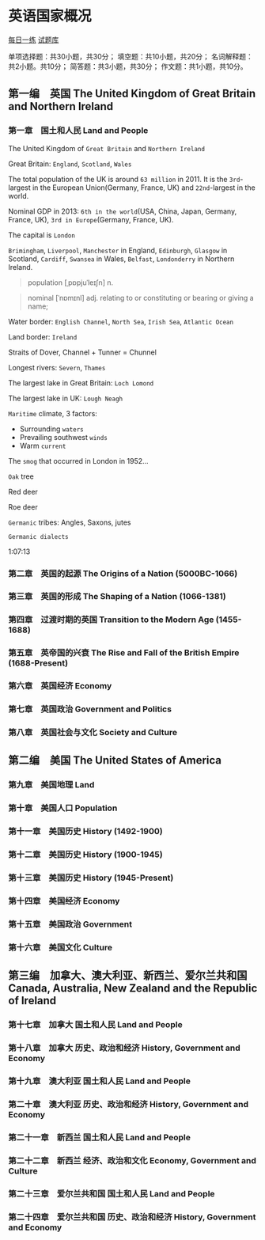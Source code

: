 # 英语国家概况

[每日一练](https://www.educity.cn/tiku/dp106110011434-1.html)
[试题库](https://www.educity.cn/tiku/stk106110011434-1.html)

单项选择题：共30小题，共30分；
填空题：共10小题，共20分；
名词解释题：共2小题。共10分；
简答题：共3小题，共30分；
作文题：共1小题，共10分。

## 第一编　英国 The United Kingdom of Great Britain and Northern Ireland
### 第一章　国土和人民 Land and People

The United Kingdom of `Great Britain` and `Northern Ireland`

Great Britain: `England`, `Scotland`, `Wales`

The total population of the UK is around `63 million` in 2011. It is the `3rd`-largest in the European Union(Germany, France, UK) and `22nd`-largest in the world.

Nominal GDP in 2013: `6th in the world`(USA, China, Japan, Germany, France, UK), `3rd in Europe`(Germany, France, UK).

The capital is `London`

`Brimingham`, `Liverpool`, `Manchester` in England, `Edinburgh`, `Glasgow` in Scotland, `Cardiff`, `Swansea` in Wales, `Belfast`, `Londonderry` in Northern Ireland.

> population [ˌpɒpjuˈleɪʃn] n.

> nominal [ˈnɒmɪnl] adj. relating to or constituting or bearing or giving a name;

Water border: `English Channel`, `North Sea`, `Irish Sea`, `Atlantic Ocean`

Land border: `Ireland`

Straits of Dover, Channel + Tunner = Chunnel

Longest rivers: `Severn`, `Thames`

The largest lake in Great Britain: `Loch Lomond`

The largest lake in UK: `Lough Neagh`

`Maritime` climate, 3 factors:

- Surrounding `waters`
- Prevailing southwest `winds`
- Warm `current`

The `smog` that occurred in London in 1952...

`Oak` tree

Red deer

Roe deer

`Germanic` tribes: Angles, Saxons, jutes

`Germanic dialects`

1:07:13

### 第二章　英国的起源 The Origins of a Nation (5000BC-1066)
### 第三章　英国的形成 The Shaping of a Nation (1066-1381)
### 第四章　过渡时期的英国 Transition to the Modern Age (1455-1688)
### 第五章　英帝国的兴衰 The Rise and Fall of the British Empire (1688-Present)
### 第六章　英国经济 Economy
### 第七章　英国政治 Government and Politics
### 第八章　英国社会与文化 Society and Culture
## 第二编　美国 The United States of America
### 第九章　美国地理 Land
### 第十章　美国人口 Population
### 第十一章　美国历史 History  (1492-1900)
### 第十二章　美国历史 History  (1900-1945)
### 第十三章　美国历史 History  (1945-Present)
### 第十四章　美国经济 Economy
### 第十五章　美国政治 Government
### 第十六章　美国文化 Culture
## 第三编　加拿大、澳大利亚、新西兰、爱尔兰共和国 Canada, Australia, New Zealand and the Republic of Ireland
### 第十七章　加拿大 国土和人民 Land and People
### 第十八章　加拿大 历史、政治和经济 History, Government and Economy
### 第十九章　澳大利亚 国土和人民 Land and People
### 第二十章　澳大利亚 历史、政治和经济 History, Government and Economy
### 第二十一章　新西兰 国土和人民 Land and People
### 第二十二章　新西兰 经济、政治和文化 Economy, Government and Culture
### 第二十三章　爱尔兰共和国 国土和人民 Land and People
### 第二十四章　爱尔兰共和国 历史、政治和经济 History, Government and Economy
